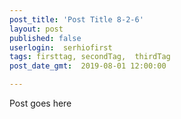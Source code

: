 ```yaml
---
post_title: 'Post Title 8-2-6'
layout: post
published: false
userlogin:  serhiofirst
tags: firsttag, secondTag,  thirdTag
post_date_gmt: 	2019-08-01 12:00:00

---
```

Post goes here
